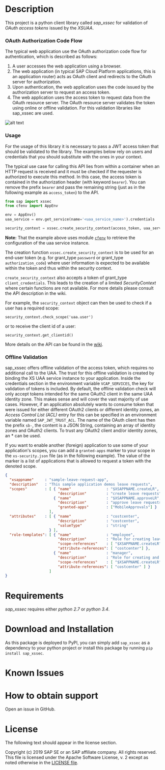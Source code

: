 # Description
This project is a python client library called *sap_xssec* for validation of *OAuth access tokens* issued by the *XSUAA*. 

### OAuth Authorization Code Flow
The typical web application use the OAuth authorization code flow for authentication, which is described as follows:
1. A user accesses the web application using a browser.
2. The web application (in typical SAP Cloud Platform applications, this is an application router) acts as OAuth client and redirects
to the OAuth server for authorization.
3. Upon authentication, the web application uses the code issued by the authorization server to request an access token.
4. The web application uses the access token to request data from the OAuth resource server.
The OAuth resource server validates the token using online or offline validation.
For this validation libraries like sap_xssec are used.

![alt text](https://raw.githubusercontent.com/SAP/cloud-security-xsuaa-integration/1.4.0/images/oauth.png "OAuth authorization code flow")

### Usage

For the usage of this library it is necessary to pass a JWT access token that should be validated to the library.
The examples below rely on users and credentials that you should substitute with the ones in your context.

The typical use case for calling this API lies from within a container when an HTTP request is received and it must 
be checked if the requester is authorized to execute this method.
In this case, the access token is contained in the authorization header (with keyword `bearer`).
You can remove the prefix `bearer` and pass the remaining string (just as in the following example as `access_token`) to the API.

```python
from sap import xssec
from cfenv import AppEnv

env = AppEnv()
uaa_service = env.get_service(name='<uaa_service_name>').credentials

security_context = xssec.create_security_context(access_token, uaa_service)
```

**Note:** That the example above uses module [`cfenv`](https://pypi.python.org/pypi/cfenv) to retrieve the configuration of the uaa
service instance.

The creation function `xssec.create_security_context` is to be used for an end-user token (e.g. for grant_type `password`
 or grant_type `authorization_code`) where user information is expected to be available within the token and thus within the security context.

`create_security_context` also accepts a token of grant_type `client_credentials`.
This leads to the creation of a limited *SecurityContext* where certain functions are not available.
For more details please consult the API description in the wiki.

For example, the `security_context` object can then be used to check if a user has a required scope:

``` 
security_context.check_scope('uaa.user')
```

or to receive the client id of a user:

``` 
security_context.get_clientid()
```

More details on the API can be found in the [wiki](https://github.com/SAP/cloud-pysec/wiki).
### Offline Validation

sap_xssec offers offline validation of the access token, which requires no additional call to the UAA.
The trust for this offline validation is created by binding the XS UAA service instance to your application.
Inside the credentials section in the environment variable `VCAP_SERVICES`, the key for validation of tokens is included.
By default, the offline validation check will only accept tokens intended for the same OAuth2 client in the same UAA identity zone.
This makes sense and will cover the vast majority of use cases.
However, if an application absolutely wants to consume token that were issued for either different OAuth2 clients or different identity zones,
 an *Access Control List (ACL)* entry for this can be specified in an environment variable named `SAP_JWT_TRUST_ACL`.
 The name of the OAuth client has then the prefix `sb-`, the content is a JSON String, containing an array of identity zones and OAuth2 clients.
 To trust any OAuth2 client and/or identity zones, an * can be used.

If you want to enable another (foreign) application to use some of your application's scopes, you can add a ```granted-apps``` marker to your scope in the ```xs-security.json``` file (as in the following example). The value of the marker is a list of applications that is allowed to request a token with the denoted scope.

```JSON
{
  "xsappname"     : "sample-leave-request-app",
  "description"   : "This sample application demos leave requests",
  "scopes"        : [ { "name"                : "$XSAPPNAME.createLR",
                        "description"         : "create leave requests" },
                      { "name"                : "$XSAPPNAME.approveLR",
                        "description"         : "approve leave requests",
                        "granted-apps"        : ["MobileApprovals"] }
                    ],
  "attributes"    : [ { "name"                : "costcenter",
                        "description"         : "costcenter",
                        "valueType"           : "string"
                    } ],
  "role-templates": [ { "name"                : "employee",
                        "description"         : "Role for creating leave requests",
                        "scope-references"    : [ "$XSAPPNAME.createLR","JobScheduler.scheduleJobs" ],
                        "attribute-references": [ "costcenter"] },
                      { "name"                : "manager",
                        "description"         : "Role for creating and approving leave requests",
                        "scope-references"    : [ "$XSAPPNAME.createLR","$XSAPPNAME.approveLR","JobScheduler.scheduleJobs" ],
                        "attribute-references": [ "costcenter" ] }
                    ]
}
```



# Requirements
*sap_xssec* requires either *python 2.7* or *python 3.4*.


# Download and Installation
As this package is deployed to PyPI, you can simply add `sap_xssec` as a dependency to your python project or 
install this package by running `pip install sap_xssec`.

# Known Issues
# How to obtain support
Open an issue in GitHub.
# License

The following text should appear in the license section.

Copyright (c) 2019 SAP SE or an SAP affiliate company. All rights reserved.
This file is licensed under the Apache Software License, v. 2
except as noted otherwise in the [LICENSE file](https://github.com/SAP/cloud-pysec/blob/master/LICENSE).
